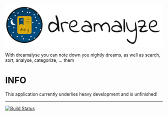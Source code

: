 ![dreamalyze](https://raw.githubusercontent.com/rapgru/dreamalyse/master/resources/logo.png "Logo")

With dreamalyse you can note down you nightly dreams, as well as search, sort, analyse, categorize, ... them

# INFO

This application currently underlies heavy development and is unfinished!

---

[![Build Status](https://travis-ci.com/rapgru/dreamalyse.svg?branch=master)](https://travis-ci.com/rapgru/dreamalyse)
